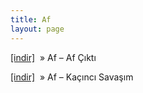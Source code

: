 ```yaml
---
title: Af
layout: page
---
```


<a href="”https://cloud.mail.ru/public/22b42b387a72/Af%20-%20Af%20%C3%87%C4%B1kt%C4%B1″" target="”_blank”">[indir]</a>  »  Af – Af Çıktı

<a href="”https://cloud.mail.ru/public/d51990ef58ed/Af%20-%20Ka%C3%A7%C4%B1nc%C4%B1%20Sava%C5%9F%C4%B1m”" target="”_blank”">[indir]</a>  »  Af – Kaçıncı Savaşım